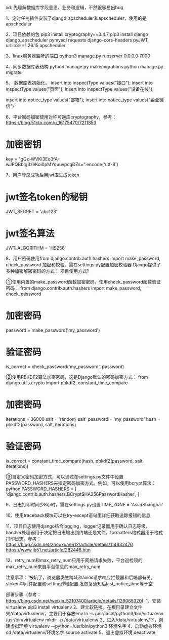 xd: 先理解数据库字段意思、业务和逻辑，不然很容易出bug

1、定时任务插件安装了django_apscheduler和apscheduler，使用的是apscheduler

2、项目依赖的包
pip3 install cryptography==3.4.7
pip3 install django django_apscheduler pymysql requests django-cors-headers pyJWT urllib3==1.26.15 apscheduler

3、linux服务器监听的端口
python3 manage.py runserver 0.0.0.0:7000

4、同步数据库表结构
python manage.py makemigrations
python manage.py migrate

5、 数据库表初始化。
insert into inspectType values("接口");
insert into inspectType values("页面");
insert into inspectType values("设备在线");

insert into notice_type values("邮箱");
insert into notice_type values("企业微信")

6、平台密码加密使用对称可逆库cryptography，参考：https://blog.51cto.com/u_16175470/7211853
# 加密密钥
key = "gGz-WVKI3Eo3fA-wJPQBbIg3zeKoi0pMYquuvpcgDZs=".encode('utf-8')

7、用户登录成功后用jwt库生成token
# jwt签名token的秘钥
JWT_SECRET = 'abc123'
# jwt签名算法
JWT_ALGORITHM = 'HS256'

8、用户密码使用from django.contrib.auth.hashers import make_password, check_password 加密和校验。需在settings.py配置加密校验器
Django提供了多种加密解密密码的方式：
项目使用方式1

①使用内置的make_password函数加密密码，使用check_password函数验证密码：
from django.contrib.auth.hashers import make_password, check_password
# 加密密码
password = make_password('my_password')
# 验证密码
is_correct = check_password('my_password', password)

②使用PBKDF2算法加密密码，这是Django默认的密码加密方式：
from django.utils.crypto import pbkdf2, constant_time_compare
# 加密密码
iterations = 36000
salt = 'random_salt'
password = 'my_password'
hash = pbkdf2(password, salt, iterations)
# 验证密码
is_correct = constant_time_compare(hash, pbkdf2(password, salt, iterations))

③自定义密码加密方式，可以通过在settings.py文件中设置PASSWORD_HASHERS来指定密码加密方式。例如，可以使用bcrypt算法：
python
PASSWORD_HASHERS = [
    'django.contrib.auth.hashers.BCryptSHA256PasswordHasher',
]

9、日志打印时间少8小时，需在settings.py设置TIME_ZONE = 'Asia/Shanghai'

10、使用traceback模块可以在try-except语句里详细获取追踪报错的信息

11、项目日志使用django结合logging，logger记录器用于确认日志等级，handler处理器用于决定把日志输出到终端还是文件，formatters格式器用于格式打印日志。参考：https://blog.csdn.net/zhouxuan612/article/details/114832470  https://www.jb51.net/article/282448.htm

12、retry_num和max_retry_num只用于网络请求失败，平台巡检项的max_retry_num来自平台信息的max_retry_num


注意事项：
    被坑了，浏览器发生跨域和axios请求响应拦截器和后端都有关。stoken中间件配置和setting跨域配置
    发恢复通知后last_notice_time等于空

部署步骤（参考：https://blog.csdn.net/weixin_52107400/article/details/129065320):
    1、安装virtualenv
        pip3 install virtualenv
    2、建立软链接。在根目录建立文件夹/data/virtualenv/，主要用于存放env
        ln -s /usr/local/python3/bin/virtualenv /usr/bin/virtualenv
        mkdir -p /data/virtualenv/
    3、进入/data/virtualenv/下，创建虚拟环境
        virtualenv --python=/usr/bin/python3 环境名字
    4、启动虚拟环境
        cd /data/virtualenv/环境名字
        source activate
    5、退出虚拟环境
        deactivate